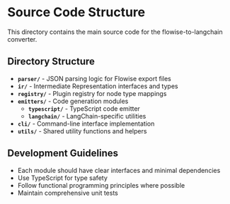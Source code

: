 # Source Code Structure

This directory contains the main source code for the flowise-to-langchain converter.

## Directory Structure

- **`parser/`** - JSON parsing logic for Flowise export files
- **`ir/`** - Intermediate Representation interfaces and types
- **`registry/`** - Plugin registry for node type mappings
- **`emitters/`** - Code generation modules
  - **`typescript/`** - TypeScript code emitter
  - **`langchain/`** - LangChain-specific utilities
- **`cli/`** - Command-line interface implementation
- **`utils/`** - Shared utility functions and helpers

## Development Guidelines

- Each module should have clear interfaces and minimal dependencies
- Use TypeScript for type safety
- Follow functional programming principles where possible
- Maintain comprehensive unit tests